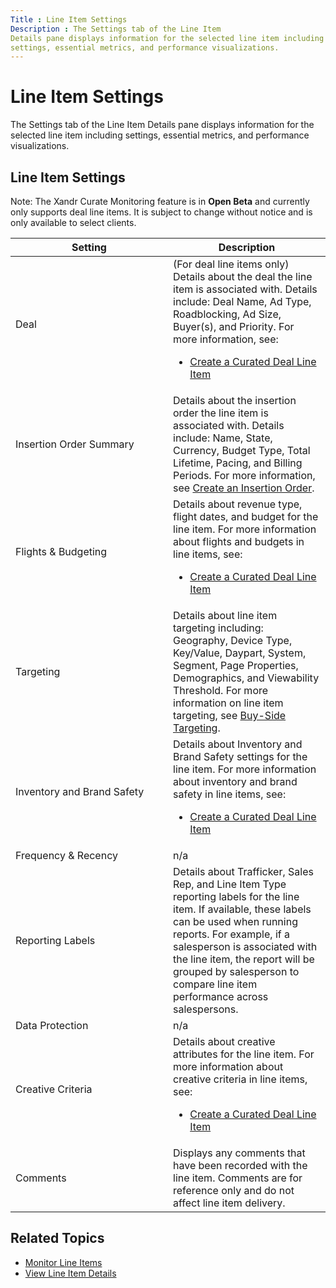 ```yaml
---
Title : Line Item Settings
Description : The Settings tab of the Line Item
Details pane displays information for the selected line item including
settings, essential metrics, and performance visualizations.
---
```



# Line Item Settings



The Settings tab of the Line Item
Details pane displays information for the selected line item including
settings, essential metrics, and performance visualizations.



## Line Item Settings



Note: The Xandr
Curate Monitoring feature is in **Open Beta** and currently only
supports deal line items. It is subject to change without notice and is
only available to select clients.



<table id="line-item-settings__table_sbc_pfz_jgb"
class="table frame-all">
<colgroup>
<col style="width: 50%" />
<col style="width: 50%" />
</colgroup>
<thead class="thead">
<tr class="header row">
<th id="line-item-settings__table_sbc_pfz_jgb__entry__1"
class="entry">Setting</th>
<th id="line-item-settings__table_sbc_pfz_jgb__entry__2"
class="entry">Description</th>
</tr>
</thead>
<tbody class="tbody">
<tr class="odd row">
<td class="entry"
headers="line-item-settings__table_sbc_pfz_jgb__entry__1"><span
class="ph uicontrol">Deal</td>
<td class="entry"
headers="line-item-settings__table_sbc_pfz_jgb__entry__2">(For deal line
items only) Details about the deal the line item is associated with.
Details include: Deal Name, <span
class="ph uicontrol">Ad Type, <span
class="ph uicontrol">Roadblocking, Ad
Size, Buyer(s), and <span
class="ph uicontrol">Priority. For more information, see:
<ul>
<li><a href="create-a-curated-deal-line-item.html" class="xref">Create a
Curated Deal Line Item</a></li>
</ul></td>
</tr>
<tr class="even row">
<td class="entry"
headers="line-item-settings__table_sbc_pfz_jgb__entry__1"><span
class="ph uicontrol">Insertion Order Summary</td>
<td class="entry"
headers="line-item-settings__table_sbc_pfz_jgb__entry__2">Details about
the insertion order the line item is associated with. Details include:
Name, <span
class="ph uicontrol">State, <span
class="ph uicontrol">Currency, Budget
Type, Total Lifetime, <span
class="ph uicontrol">Pacing, and
Billing Periods. For more information, see <a
href="create-an-insertion-order.html" class="xref">Create an Insertion
Order</a>.</td>
</tr>
<tr class="odd row">
<td class="entry"
headers="line-item-settings__table_sbc_pfz_jgb__entry__1"><span
class="ph uicontrol">Flights &amp; Budgeting</td>
<td class="entry"
headers="line-item-settings__table_sbc_pfz_jgb__entry__2">Details about
revenue type, flight dates, and budget for the line item. For more
information about flights and budgets in line items, see:
<ul>
<li><a href="create-a-curated-deal-line-item.html" class="xref">Create a
Curated Deal Line Item</a></li>
</ul></td>
</tr>
<tr class="even row">
<td class="entry"
headers="line-item-settings__table_sbc_pfz_jgb__entry__1"><span
class="ph uicontrol">Targeting</td>
<td class="entry"
headers="line-item-settings__table_sbc_pfz_jgb__entry__2">Details about
line item targeting including: <span
class="ph uicontrol">Geography, Device
Type, Key/Value, <span
class="ph uicontrol">Daypart, <span
class="ph uicontrol">System, <span
class="ph uicontrol">Segment, Page
Properties, Demographics, and
Viewability Threshold. For more
information on line item targeting, see <a
href="buy-side-targeting.html" class="xref">Buy-Side Targeting</a>.</td>
</tr>
<tr class="odd row">
<td class="entry"
headers="line-item-settings__table_sbc_pfz_jgb__entry__1"><span
class="ph uicontrol">Inventory and Brand Safety</td>
<td class="entry"
headers="line-item-settings__table_sbc_pfz_jgb__entry__2">Details about
Inventory and Brand Safety settings
for the line item. For more information about inventory and brand safety
in line items, see:
<ul>
<li><a href="create-a-curated-deal-line-item.html" class="xref">Create a
Curated Deal Line Item</a></li>
</ul></td>
</tr>
<tr class="even row">
<td class="entry"
headers="line-item-settings__table_sbc_pfz_jgb__entry__1"><span
class="ph uicontrol">Frequency &amp; Recency</td>
<td class="entry"
headers="line-item-settings__table_sbc_pfz_jgb__entry__2">n/a</td>
</tr>
<tr class="odd row">
<td class="entry"
headers="line-item-settings__table_sbc_pfz_jgb__entry__1"><span
class="ph uicontrol">Reporting Labels</td>
<td class="entry"
headers="line-item-settings__table_sbc_pfz_jgb__entry__2">Details about
Trafficker, <span
class="ph uicontrol">Sales Rep, and <span
class="ph uicontrol">Line Item Type reporting labels for the line
item. If available, these labels can be used when running reports. For
example, if a salesperson is associated with the line item, the report
will be grouped by salesperson to compare line item performance across
salespersons.</td>
</tr>
<tr class="even row">
<td class="entry"
headers="line-item-settings__table_sbc_pfz_jgb__entry__1"><span
class="ph uicontrol">Data Protection</td>
<td class="entry"
headers="line-item-settings__table_sbc_pfz_jgb__entry__2">n/a</td>
</tr>
<tr class="odd row">
<td class="entry"
headers="line-item-settings__table_sbc_pfz_jgb__entry__1"><span
class="ph uicontrol">Creative Criteria</td>
<td class="entry"
headers="line-item-settings__table_sbc_pfz_jgb__entry__2">Details about
creative attributes for the line item. For more information about
creative criteria in line items, see:
<ul>
<li><a href="create-a-curated-deal-line-item.html" class="xref">Create a
Curated Deal Line Item</a></li>
</ul></td>
</tr>
<tr class="even row">
<td class="entry"
headers="line-item-settings__table_sbc_pfz_jgb__entry__1"><span
class="ph uicontrol">Comments</td>
<td class="entry"
headers="line-item-settings__table_sbc_pfz_jgb__entry__2">Displays any
comments that have been recorded with the line item. Comments are for
reference only and do not affect line item delivery.</td>
</tr>
</tbody>
</table>



<div id="line-item-settings__section_mqd_nh1_nmb"
>

## Related Topics

- <a href="monitor-line-items.html" class="xref"
  title="The Line Items screen displays Upcoming, In Progress, and Completed line items and metrics. It also lets you search for line items and related objects, apply filters, modify display columns, and download reports.">Monitor
  Line Items</a>
- <a href="view-line-item-details-smw.html" class="xref"
  title="The Line Items Details window lets you view and edit line item settings and access troubleshooting tools, essential metrics, performance visualizations, and associated line item objects.">View
  Line Item Details</a>






